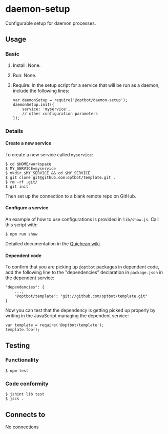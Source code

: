 daemon-setup
===
Configurable setup for daemon processes.

Usage
---
### Basic
1.  Install: None.
2.  Run: None.
3.  Require: In the setup script for a service that will
    be run as a daemon, include the following lines:

        var daemonSetup = require('@optbot/daemon-setup');
        daemonSetup.init({
            service: 'myservice',
            // other configuration parameters
        });
       
### Details
#### Create a new service
To create a new service called `myservice`:

    $ cd $HOME/workspace
    $ MY_SERVICE=myservice
    $ mkdir $MY_SERVICE && cd $MY_SERVICE
    $ git clone git@github.com:optbot/template.git .
    $ rm -rf .git/
    $ git init

Then set up the connection to a blank remote repo on GitHub.

#### Configure a service
An example of how to use configurations is provided in `lib/show.js`.
Call this script with:

    $ npm run show

Detailed documentation in the [Quichean wiki](http://quichean.wikidot.com/wiki:configuring-services).

#### Dependent code
To confirm that you are picking up `@optbot` packages in
dependent code, add the following line to the "dependencies"
declaration in `package.json` in the dependent service:

    "dependencies": {
        ...,
        "@optbot/template": "git://github.com/optbot/template.git"
    }

Now you can test that the dependency is getting picked up properly
by writing in the JavaScript managing the dependent service:

    var template = require('@optbot/template');
    template.foo();

Testing
---
### Functionality
    $ npm test

### Code conformity
    $ jshint lib test
    $ jscs .

Connects to
---
No connections
